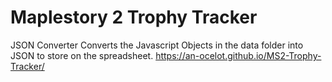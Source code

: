 # Maplestory 2 Trophy Tracker

JSON Converter
Converts the Javascript Objects in the data folder into JSON to store on the spreadsheet.
https://an-ocelot.github.io/MS2-Trophy-Tracker/
